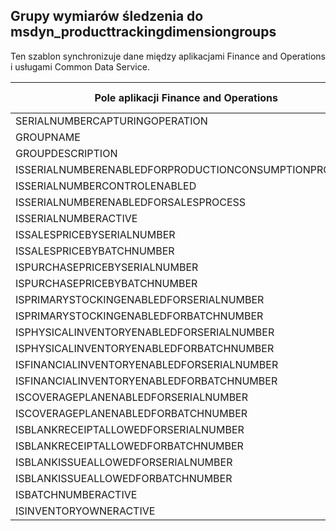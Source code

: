 ## <a name="tracking-dimension-groups-to-msdyn_producttrackingdimensiongroups"></a>Grupy wymiarów śledzenia do msdyn_producttrackingdimensiongroups

Ten szablon synchronizuje dane między aplikacjami Finance and Operations i usługami Common Data Service.

Pole aplikacji Finance and Operations | Typ mapy | Inne pole rozwiązania Dynamics 365 | Wartość domyślna
---|---|---|---
SERIALNUMBERCAPTURINGOPERATION | >< | msdyn_serialnumbercapturingoperation | 
GROUPNAME | = | msdyn_groupname | 
GROUPDESCRIPTION | = | msdyn_groupdescription | 
ISSERIALNUMBERENABLEDFORPRODUCTIONCONSUMPTIONPROCESS | >< | msdyn_issnenabledforpcprocess | 
ISSERIALNUMBERCONTROLENABLED | >< | msdyn_isserialnumbercontrolenabled | 
ISSERIALNUMBERENABLEDFORSALESPROCESS | >< | msdyn_isserialnumberenabledforsalesprocess | 
ISSERIALNUMBERACTIVE | >< | msdyn_isserialnumberactive | 
ISSALESPRICEBYSERIALNUMBER | >< | msdyn_issalespricebyserialnumber | 
ISSALESPRICEBYBATCHNUMBER | >< | msdyn_issalespricebybatchnumber | 
ISPURCHASEPRICEBYSERIALNUMBER | >< | msdyn_ispurchasepricebyserialnumber | 
ISPURCHASEPRICEBYBATCHNUMBER | >< | msdyn_ispurchasepricebybatchnumber | 
ISPRIMARYSTOCKINGENABLEDFORSERIALNUMBER | >< | msdyn_isprimarystockingenabledforsn | 
ISPRIMARYSTOCKINGENABLEDFORBATCHNUMBER | >< | msdyn_isprimarystockingenabledforbn | 
ISPHYSICALINVENTORYENABLEDFORSERIALNUMBER | >< | msdyn_isphysicalinventoryenabledforsn | 
ISPHYSICALINVENTORYENABLEDFORBATCHNUMBER | >< | msdyn_isphysicalinventoryenabledforbn | 
ISFINANCIALINVENTORYENABLEDFORSERIALNUMBER | >< | msdyn_isfinancialinventoryenabledforsn | 
ISFINANCIALINVENTORYENABLEDFORBATCHNUMBER | >< | msdyn_isfinancialinventoryenabledforbn | 
ISCOVERAGEPLANENABLEDFORSERIALNUMBER | >< | msdyn_iscoverageplanenabledforserialnumber | 
ISCOVERAGEPLANENABLEDFORBATCHNUMBER | >< | msdyn_iscoverageplanenabledforbatchnumber | 
ISBLANKRECEIPTALLOWEDFORSERIALNUMBER | >< | msdyn_isblankreceiptallowedforserialnumber | 
ISBLANKRECEIPTALLOWEDFORBATCHNUMBER | >< | msdyn_isblankreceiptallowedforbatchnumber | 
ISBLANKISSUEALLOWEDFORSERIALNUMBER | >< | msdyn_isblankissueallowedforserialnumber | 
ISBLANKISSUEALLOWEDFORBATCHNUMBER | >< | msdyn_isblankissueallowedforbatchnumber | 
ISBATCHNUMBERACTIVE | >< | msdyn_isbatchnumberactive | 
ISINVENTORYOWNERACTIVE | >< | msdyn_isinventoryowneractive | 
